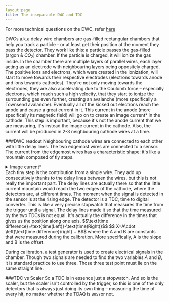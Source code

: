 ```yaml
---
layout:page
title: The inseparable DWC and TDC
---
```

For more technical questions on the DWC, refer [here](https://cds.cern.ch/record/702443/files/sl-note-98-023.pdf)

DWCs a.k.a delay wire chambers are gas-filled rectangular chambers that help you track a particle - or at least get their position at the moment they pass the detector. They work like this: a particle passes the gas-filled (argon & $CO_2$) chamber. If the particle is charged, it will ionize the gas inside. In the chamber there are multiple layers of parallel wires, each layer acting as an electrode with neighbouring layers being oppositely charged. 
The positive ions and electrons, which were created in the ionization, will start to move towards their respective electrodes (electrons towards anode and ions towards cathodes). They're not only moving towards the electrodes, they are also accelerating due to the Coulomb force – especially electrons, which reach such a high velocity, that they start to ionize the surrounding gas even further, creating an avalanche (more specifically a Townsend avalanche). Eventually all of the kicked out electrons reach the anode and cause a great current in it. This current in the anode (more specifically its magnetic field) will go on to create an image current* in the cathode. This step is important, because it's not the anode current that we are measuring, it's instead the image current in the cathode. Also, the current will be produced in 2-3 neighbouring cathode wires at a time.

###DWC readout
Neighbouring cathode wires are connected to each other with little delay lines. The two edgemost wires are connected to a sensor. The current from the edgemost wires has a characteristic shape: it's like a mountain composed of tiy steps. 
<details>
<summary>Image current*</summary>
<br>
... also known as mirror current, in this context, is just the current which the magnetic field of the neighbouring anode produced in our cathode. The words "image" or "mirror" are used because it turns out that as far as the magnetic field is concerned, the current inside our electrode can be modelled as a reflection of the anode, where the mirror is the surface of our cathode.
</details>
Each tiny step is the contribution from a single wire. They add up consecutively thanks to the delay lines between the wires, but this is not really the important part. The delay lines are actually there so that the little current mountain would reach the two edges of the cathode, where the detectors are, at different times. The moment when the signal is detected in the sensor is at the rising edge. The detector is a TDC, time to digital converter. This is like a very precise stopwatch that measures the time from the trigger until a signal. The delay lines made it so that the time measured by the two TDCs is not equal. It's actually the difference in the times that gives us the position along one axis. 
$$\text{time difference}=\text{time(Left)}-\text{time(Right)}$$
$$ X=A\cdot \left(\text{time difference}\right) + B$$
where the A and B are constants that were measured during the calibration. More specifically, A is the slope and B is the offset.

During calibration, a test generator is used to create electrical signals in the chamber. Though two signals are needed to find the two variables $A$ and $B$, it is standard practice to use three. Those three test point must lie on the same straight line. 

###TDC vs Scaler
So a TDC is in essence just a stopwatch. And so is the scaler, but the scaler isn't controlled by the trigger, so this is one of the only detectors that is always just doing its own thing – measuring the time of every hit, no matter whether the TDAQ is `BUSY`or not. 
